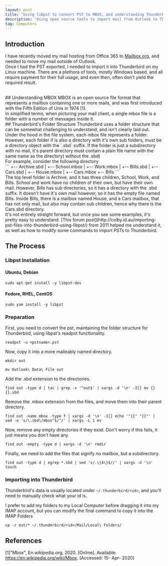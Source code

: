 ```yaml
---
layout: post
title: "Using libpst to convert PST to MBOX, and understanding Thunderbird's folder structure.md"
description: "Using open source tools to import mail from Outlook to Thunderbird"
tag: Computers
---
```

## Introduction
I have recently moved my mail hosting from Office 365 to [Mailbox.org](mailbox.org), and needed to move my mail outside of Outlook. 
<br>
Once I had the PST exported, I needed to import it into Thunderbird on my Linux machine. There are a plethora of tools, mostly Windows based, and all require payment for their full usage, and even then, often don't yield the required result.

<br>
## Understanding MBOX
MBOX is an open source file format that represents a mailbox containing one or more mails, and was first introduced with the Fifth Edition of Unix in 1974 [1].
<br>
In simplified terms, when picturing your mail client, a single mbox file is a folder with a number of messages inside it.
<br>
## Thunderbird's Folder Structure
Thunderbird uses a folder structure that can be somewhat challenging to understand, and isn't clearly laid out.
<br>
Under the hood in the file system, each mbox file represents a folder. However, each folder if is also a directory with it's own sub folders, must be a directory object with the `.sbd` suffix.
If the folder is just a subdirectory with no mail, it's parent directory must contain a plain file name with the same name as the directory( without the .sbd)
<br>
For example, consider the following directory
<br>
```
+-- Archive.sbd
|   +-- School.mbox
|   +-- Work.mbox
|   +-- Bills.sbd
    |   +-- Cars.sbd
    |   +-- House.mbox
    |   +-- Cars.mbox
    +-- Bills
```
<br>
The top level folder is Archive, and it has three children, School, Work, and Bills.
School and work have no children of their own, but have their own mail. However, Bills has sub directories, so it has a directory with the .sbd suffix. It doesn't have it's own mail however, so it has the empty file named Bills.
Inside Bills, there is a mailbox named House, and a Cars mailbox, that has not only mail, but also may contain sub children, hence why there is the Cars.sbd directory.
<br>
It's not entirely straight forward, but once you see some examples, it's pretty easy to understand. [This forum post](http://colby.id.au/importing-pst-files-into-thunderbird-using-libpst/) from 2011 helped me understand it, as well as how to modify some commands to import PSTs to Thunderbird.


## The Process

### Libpst Installation

#### Ubuntu, Debian
`sudo apt-get install -y libpst-dev`

#### Fedore, RHEL, CentOS
`sudo yum install -y libpst`

### Preparation
First, you need to convert the pst, maintaining the folder structure for Thunderbird, using libpst's readpst functionality.

`readpst -u <pstname>.pst`

Now, copy it into a more malleably named directory.

`mkdir out`

`mv Outlook\ Data\ File out`

Add the .sbd extension to the directories.


`find out -type d | tac | grep -v '^out$' | xargs -d '\n' -I{} mv {} {}.sbd`


Remove the .mbox extension from the files, and move them into their parent directory.


`find out -name mbox -type f | xargs -d '\n' -I{} echo '"{}" "{}"' | sed -e 's/\.sbd\/mbox"$/"/' | xargs -L 1 mv`


Now, remove any empty directories if they exist. Don't worry if this fails, it just means you don't have any.


`find out -empty -type d | xargs -d '\n' rmdir`


Finally, we need to add the files that signify no mailbox, but a subdirectory.


`find out -type d | egrep *.sbd | sed 's/.\{4\}$//' | xargs -d '\n' touch`



### Importing into Thunderbird
Thunderbird's data is usually located under `~/.thunderbird/<id>`, and you'll need to manually check what your id is.


I prefer to add my folders to my Local Computer before dragging it into my IMAP account, but you can modify the final command to copy it into the IMAP Folders


`cp -r out/* ~/.thunderbird/<id>/Mail/Local\ Folders/`


## References
[1]"Mbox", En.wikipedia.org, 2020. [Online]. Available: https://en.wikipedia.org/wiki/Mbox. [Accessed: 15- Apr- 2020]
